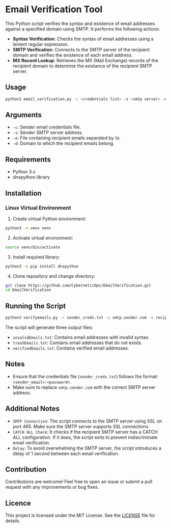 # Email Verification Tool

This Python script verifies the syntax and existence of email addresses against a specified domain using SMTP. It performs the following actions:

- **Syntax Verification**: Checks the syntax of email addresses using a lenient regular expression.
- **SMTP Verification**: Connects to the SMTP server of the recipient domain and verifies the existence of each email address.
- **MX Record Lookup**: Retrieves the MX (Mail Exchange) records of the recipient domain to determine the existance of the recipient SMTP server.

## Usage

```bash
python3 email_verification.py -c <credentials list> -s <smtp server> -e <email list> -d <domain>
```

## Arguments

- `-c`: Sender email credentials file.
- `-s`: Sender SMTP server address.
- `-e`: File containing recipient emails separated by \n.
- `-d`: Domain to which the recipient emails belong.

## Requirements

- Python 3.x
- dnspython library

## Installation

### Linux Virtual Environment

1. Create virtual Python environment:
```bash
python3 -m venv venv
```

2. Activate virtual environment:
```bash
source venv/bin/activate
```

3. Install required library:
```bash
python3 -m pip install dnspython
```

4. Clone repository and change directory:
```bash
git clone https://github.com/CyberneticOps/EmailVerification.git
cd EmailVerification
```

## Running the Script
```bash
python3 verifyemails.py -c sender_creds.txt -s smtp.sender.com -e recipient_emails.txt -d recipient.com
```

The script will generate three output files:
- `invalidEmails.txt`: Contains email addresses with invalid syntax.
- `trashEmails.txt`: Contains email addresses that do not exists.
- `verifiedEmails.txt`: Contains verified email addresses.

## Notes
- Ensure that the credentials file (`sender_creds.txt`) follows the format: `<sender_email>:<password>`.
- Make sure to replace `smtp.sender.com` with the correct SMTP server address.


## Additional Notes
- `SMTP Connection`: The script connects to the SMTP server using SSL on port 465. Make sure the SMTP server supports SSL connections.
- `CATCH ALL Check`: It checks if the recipient SMTP server has a CATCH ALL configuration. If it does, the script exits to prevent indiscriminate email verification.
- `Delay`: To avoid overwhelming the SMTP server, the script introduces a delay of 1 second between each email verification.

## Contribution
Contributions are welcome! Feel free to open an issue or submit a pull request with any improvements or bug fixes.

## Licence
This project is licensed under the MIT License. See the [LICENSE](https://github.com/CyberneticOps/EmailVerification/blob/main/LICENSE) file for details.
